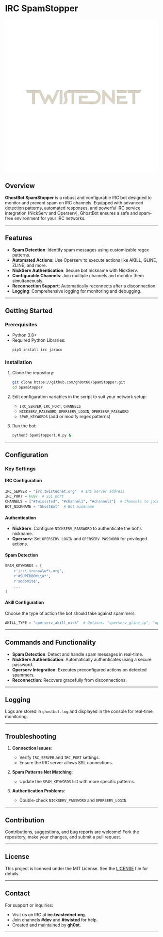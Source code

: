 
# IRC SpamStopper

![GhostBot Logo](https://raw.githubusercontent.com/gh0st68/web/main/TwistedNETLogo3.png)


## Overview

**GhostBot SpamStopper** is a robust and configurable IRC bot designed to monitor and prevent spam on IRC channels. Equipped with advanced detection patterns, automated responses, and powerful IRC service integration (NickServ and Operserv), GhostBot ensures a safe and spam-free environment for your IRC networks.

---

## Features

- **Spam Detection**: Identify spam messages using customizable regex patterns.
- **Automated Actions**: Use Operserv to execute actions like AKILL, GLINE, ZLINE, and more.
- **NickServ Authentication**: Secure bot nickname with NickServ.
- **Configurable Channels**: Join multiple channels and monitor them simultaneously.
- **Reconnection Support**: Automatically reconnects after a disconnection.
- **Logging**: Comprehensive logging for monitoring and debugging.

---

## Getting Started

### Prerequisites

- Python 3.8+
- Required Python Libraries:
  ```bash
  pip3 install irc jaraco
  ```

### Installation

1. Clone the repository:
   ```bash
   git clone https://github.com/gh0st68/SpamStopper.git
   cd SpamStopper
   ```

2. Edit configuration variables in the script to suit your network setup:
   - `IRC_SERVER`, `IRC_PORT`, `CHANNELS`
   - `NICKSERV_PASSWORD`, `OPERSERV_LOGIN`, `OPERSERV_PASSWORD`
   - `SPAM_KEYWORDS` (add or modify regex patterns)

3. Run the bot:
   ```bash
   python3 SpamStopper1.0.py &
   ```

---

## Configuration

### Key Settings

#### IRC Configuration
```python
IRC_SERVER = "irc.twistednet.org"  # IRC server address
IRC_PORT = 6697  # SSL port
CHANNELS = ["#twisssted", "#channel1", "#channel2"]  # Channels to join
BOT_NICKNAME = "GhostBot"  # Bot nickname
```

#### Authentication
- **NickServ**: Configure `NICKSERV_PASSWORD` to authenticate the bot's nickname.
- **Operserv**: Set `OPERSERV_LOGIN` and `OPERSERV_PASSWORD` for privileged actions.

#### Spam Detection
```python
SPAM_KEYWORDS = [
    r'irc\.ircnow\w*\.org',
    r'#SUPERBOWL\W*',
    r'sodomite',
    ...
]
```

#### Akill Configuration
Choose the type of action the bot should take against spammers:
```python
AKILL_TYPE = "operserv_akill_nick"  # Options: "operserv_gline_ip", "operserv_zline_ip", etc.
```

---

## Commands and Functionality

- **Spam Detection**: Detect and handle spam messages in real-time.
- **NickServ Authentication**: Automatically authenticates using a secure password.
- **Operserv Integration**: Executes preconfigured actions on detected spammers.
- **Reconnection**: Recovers gracefully from disconnections.

---

## Logging

Logs are stored in `ghostbot.log` and displayed in the console for real-time monitoring.

---

## Troubleshooting

1. **Connection Issues**:
   - Verify `IRC_SERVER` and `IRC_PORT` settings.
   - Ensure the IRC server allows SSL connections.

2. **Spam Patterns Not Matching**:
   - Update the `SPAM_KEYWORDS` list with more specific patterns.

3. **Authentication Problems**:
   - Double-check `NICKSERV_PASSWORD` and `OPERSERV_LOGIN`.

---

## Contribution

Contributions, suggestions, and bug reports are welcome! Fork the repository, make your changes, and submit a pull request.

---

## License

This project is licensed under the MIT License. See the [LICENSE](LICENSE) file for details.

---

## Contact

For support or inquiries:
- Visit us on IRC at **irc.twistednet.org**.
- Join channels **#dev** and **#twisted** for help.
- Created and maintained by **gh0st**.

---
